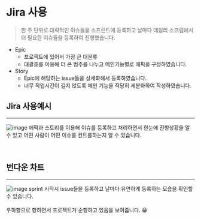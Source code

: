 # Jira 사용

> 한 주 단위로 대략적인 이슈들을 스프린트에 등록하고 날마다 데일리 스크럼에서 더 필요한 이슈들을 등록하여 진행했습니다.

- Epic
  - 프로젝트에 있어서 가장 큰 대분류
  - 대괄호를 이용해 더 큰 범주를 나누고 메인기능별로 에픽을 구성하였습니다.
- Story
  - Epic에 해당하는 issue들을 상세화해서 등록하였습니다.
  - 너무 작업시간이 길지 않도록 메인 기능을 적당히 세분화하여 작성하였습니다.

## Jira 사용예시

---

![image](https://user-images.githubusercontent.com/52435869/162628198-2bbe9239-5e63-41d3-9cce-90657a6d74e2.png)
에픽과 스토리를 이용해 이슈를 등록하고 처리하면서 한눈에 진항상황을 알 수 있고 어떤 사람이 어떤 이슈를 컨트롤하는지 알 수 있습니다.

<br>

## 번다운 차트

---

![image](https://user-images.githubusercontent.com/52435869/162628205-d7088cd0-1b39-483d-b059-fa309c57778e.png)
sprint 시작시 issue들을 등록하고 날마다 유연하게 등록하는 모습을 확인할 수 있습니다. <br><br> 우하향으로 향하면서 프로젝트가 순항하고 있음을 보여줍니다. 😁

